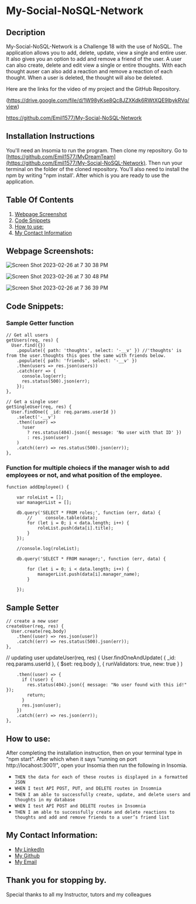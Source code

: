 # My-Social-NoSQL-Network

## Decription

My-Social-NoSQL-Network is a Challenge 18 with the use of NoSQL.  The application allows you to add, delete, update, view a single and entire user.  It also gives you an option to add and remove a friend of the user.  A user can also create, delete and edit view a single or entire thoughts.  With each thought auser can also add a reaction and remove a reaction of each thought.  When a user is deleted, the thought will also be deleted.


Here are the links for the video of my project and the GitHub Repository. 

(https://drive.google.com/file/d/1W98yKse8Qc8JZXKdk6RWtXQE9lbykRVq/view)

https://github.com/Emil1577/My-Social-NoSQL-Network


## Installation Instructions

You'll need an Insomia to run the program.  Then clone my repository. Go to [https://github.com/Emil1577/MyDreamTeam](https://github.com/Emil1577/My-Social-NoSQL-Network). Then run your terminal on the folder of the cloned repository.  You'll also need to install the npm by writing "npm install'.   After which is you are ready to use the application. 

## Table Of Contents

1. [Webpage Screenshot](#webpage-screenshots)
2. [Code Snippets](#code-snippets)
3. [How to use:](#how-to-use)
4. [My Contact Information](#my-contact-information)

## Webpage Screenshots:

![Screen Shot 2023-02-26 at 7 30 38 PM](https://user-images.githubusercontent.com/119825000/221466440-355e4498-e1bb-4034-aa3a-8d2645467e32.png)

![Screen Shot 2023-02-26 at 7 30 48 PM](https://user-images.githubusercontent.com/119825000/221466431-52e782cc-ba9b-4f5a-8ae3-c3cd858b5240.png)

![Screen Shot 2023-02-26 at 7 36 39 PM](https://user-images.githubusercontent.com/119825000/221467166-c231a6b5-4622-4f40-8625-d7c6c259de93.png)


## Code Snippets: 
    
### Sample Getter function

    // Get all users
    getUsers(req, res) {
      User.find({})
        .populate({ path: 'thoughts', select: '-__v' }) //'thoughts' is from the user.thoughts this goes the same with friends below.
        .populate({ path: 'friends', select: '-__v' })
        .then(users => res.json(users))
        .catch(err => {
          console.log(err);
          res.status(500).json(err);
        });
    },

    // Get a single user
    getSingleUser(req, res) {
      User.findOne({ _id: req.params.userId })
        .select('-__v')
        .then((user) =>
          !user
            ? res.status(404).json({ message: 'No user with that ID' })
            : res.json(user)
        )
        .catch((err) => res.status(500).json(err));
    },


### Function for multiple choiecs if the manager wish to add employees or not, and what position of the employee.

    function addEmployee() {

        var roleList = [];
        var managerList = [];

        db.query('SELECT * FROM roles;', function (err, data) {
            //     console.table(data);
            for (let i = 0; i < data.length; i++) {
                roleList.push(data[i].title);
            }
        });

        //console.log(roleList);

        db.query('SELECT * FROM manager;', function (err, data) {

            for (let i = 0; i < data.length; i++) {
                managerList.push(data[i].manager_name);
            }

        });

## Sample Setter

    // create a new user
    createUser(req, res) {
      User.create(req.body)
        .then((user) => res.json(user))
        .catch((err) => res.status(500).json(err));
    },

   // updating user
    updateUser(req, res) {
      User.findOneAndUpdate(
        { _id: req.params.userId },
        { $set: req.body },
        { runValidators: true, new: true }
      )

        .then((user) => {
          if (!user) {
            res.status(404).json({ message: "No user found with this id!" });
            return;
          }
          res.json(user);
        })
        .catch((err) => res.json(err));
    },

      
## How to use:

After completing the installation instruction, then on your terminal type in "npm start".  After which when it says "running on port http://locahost:3001!", open your Insomia then run the following in Insomia.


* `THEN the data for each of these routes is displayed in a formatted JSON`
* `WHEN I test API POST, PUT, and DELETE routes in Insomnia`
* `THEN I am able to successfully create, update, and delete users and thoughts in my database`
* `WHEN I test API POST and DELETE routes in Insomnia`
* `THEN I am able to successfully create and delete reactions to thoughts and add and remove friends to a user’s friend list`


## My Contact Information:

* [My LinkedIn](https://www.linkedin.com/in/emil-ronquillo-76832a32/)
* [My Github](https://github.com/Emil1577)
* [My Email](mailto:emilronquillo@gmail.com)

## Thank you for stopping by. 

Special thanks to all my Instructor, tutors and my colleagues
